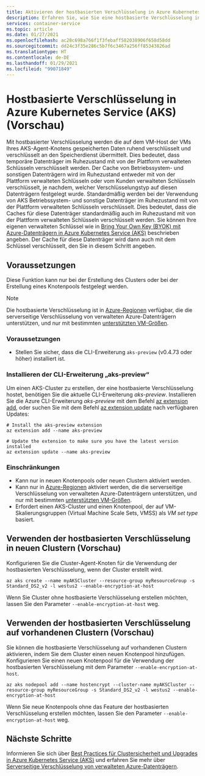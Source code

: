 ```yaml
---
title: Aktivieren der hostbasierten Verschlüsselung in Azure Kubernetes Service (AKS)
description: Erfahren Sie, wie Sie eine hostbasierte Verschlüsselung in einem Azure Kubernetes Service-Cluster (AKS) konfigurieren.
services: container-service
ms.topic: article
ms.date: 01/27/2021
ms.openlocfilehash: ac28c698a766f1f3febaff582038906f658d58dd
ms.sourcegitcommit: dd24c3f35e286c5b7f6c3467a256ff85343826ad
ms.translationtype: HT
ms.contentlocale: de-DE
ms.lasthandoff: 01/29/2021
ms.locfileid: "99071849"
---
```

# <a name="host-based-encryption-on-azure-kubernetes-service-aks-preview"></a>Hostbasierte Verschlüsselung in Azure Kubernetes Service (AKS) (Vorschau)

Mit hostbasierter Verschlüsselung werden die auf dem VM-Host der VMs Ihres AKS-Agent-Knotens gespeicherten Daten ruhend verschlüsselt und verschlüsselt an den Speicherdienst übermittelt. Dies bedeutet, dass temporäre Datenträger im Ruhezustand mit von der Plattform verwalteten Schlüsseln verschlüsselt werden. Der Cache von Betriebssystem- und sonstigen Datenträgern wird im Ruhezustand entweder mit von der Plattform verwalteten Schlüsseln oder vom Kunden verwalteten Schlüsseln verschlüsselt, je nachdem, welcher Verschlüsselungstyp auf diesen Datenträgern festgelegt wurde. Standardmäßig werden bei der Verwendung von AKS Betriebssystem- und sonstige Datenträger im Ruhezustand mit von der Plattform verwalteten Schlüsseln verschlüsselt. Dies bedeutet, dass die Caches für diese Datenträger standardmäßig auch im Ruhezustand mit von der Plattform verwalteten Schlüsseln verschlüsselt werden.  Sie können Ihre eigenen verwalteten Schlüssel wie in [Bring Your Own Key (BYOK) mit Azure-Datenträgern in Azure Kubernetes Service (AKS)](azure-disk-customer-managed-keys.md) beschrieben angeben. Der Cache für diese Datenträger wird dann auch mit dem Schlüssel verschlüsselt, den Sie in diesem Schritt angeben.


## <a name="before-you-begin"></a>Voraussetzungen

Diese Funktion kann nur bei der Erstellung des Clusters oder bei der Erstellung eines Knotenpools festgelegt werden.

> [!NOTE]
> Die hostbasierte Verschlüsselung ist in [Azure-Regionen][supported-regions] verfügbar, die die serverseitige Verschlüsselung von verwalteten Azure-Datenträgern unterstützen, und nur mit bestimmten [unterstützten VM-Größen][supported-sizes].

### <a name="prerequisites"></a>Voraussetzungen

- Stellen Sie sicher, dass die CLI-Erweiterung `aks-preview` (v0.4.73 oder höher) installiert ist.

### <a name="install-aks-preview-cli-extension"></a>Installieren der CLI-Erweiterung „aks-preview“

Um einen AKS-Cluster zu erstellen, der eine hostbasierte Verschlüsselung hostet, benötigen Sie die aktuelle CLI-Erweiterung *aks-preview*. Installieren Sie die Azure CLI-Erweiterung *aks-preview* mit dem Befehl [az extension add][az-extension-add], oder suchen Sie mit dem Befehl [az extension update][az-extension-update] nach verfügbaren Updates:

```azurecli-interactive
# Install the aks-preview extension
az extension add --name aks-preview

# Update the extension to make sure you have the latest version installed
az extension update --name aks-preview
```

### <a name="limitations"></a>Einschränkungen

- Kann nur in neuen Knotenpools oder neuen Clustern aktiviert werden.
- Kann nur in [Azure-Regionen][supported-regions] aktiviert werden, die die serverseitige Verschlüsselung von verwalteten Azure-Datenträgern unterstützen, und nur mit bestimmten [unterstützten VM-Größen][supported-sizes].
- Erfordert einen AKS-Cluster und einen Knotenpool, der auf VM-Skalierungsgruppen (Virtual Machine Scale Sets, VMSS) als *VM set type* basiert.

## <a name="use-host-based-encryption-on-new-clusters-preview"></a>Verwenden der hostbasierten Verschlüsselung in neuen Clustern (Vorschau)

Konfigurieren Sie die Cluster-Agent-Knoten für die Verwendung der hostbasierten Verschlüsselung, wenn der Cluster erstellt wird. 

```azurecli-interactive
az aks create --name myAKSCluster --resource-group myResourceGroup -s Standard_DS2_v2 -l westus2 --enable-encryption-at-host
```

Wenn Sie Cluster ohne hostbasierte Verschlüsselung erstellen möchten, lassen Sie den Parameter `--enable-encryption-at-host` weg.

## <a name="use-host-based-encryption-on-existing-clusters-preview"></a>Verwenden der hostbasierten Verschlüsselung auf vorhandenen Clustern (Vorschau)

Sie können die hostbasierte Verschlüsselung auf vorhandenen Clustern aktivieren, indem Sie dem Cluster einen neuen Knotenpool hinzufügen. Konfigurieren Sie einen neuen Knotenpool für die Verwendung der hostbasierten Verschlüsselung mit dem Parameter `--enable-encryption-at-host`.

```azurecli
az aks nodepool add --name hostencrypt --cluster-name myAKSCluster --resource-group myResourceGroup -s Standard_DS2_v2 -l westus2 --enable-encryption-at-host
```

Wenn Sie neue Knotenpools ohne das Feature der hostbasierten Verschlüsselung erstellen möchten, lassen Sie den Parameter `--enable-encryption-at-host` weg.

## <a name="next-steps"></a>Nächste Schritte

Informieren Sie sich über [Best Practices für Clustersicherheit und Upgrades in Azure Kubernetes Service (AKS)][best-practices-security] und erfahren Sie mehr über [Serverseitige Verschlüsselung von verwalteten Azure-Datenträgern](../virtual-machines/disk-encryption.md#encryption-at-host---end-to-end-encryption-for-your-vm-data).


<!-- LINKS - external -->

<!-- LINKS - internal -->
[az-extension-add]: /cli/azure/extension#az-extension-add
[az-extension-update]: /cli/azure/extension#az-extension-update
[best-practices-security]: ./operator-best-practices-cluster-security.md
[supported-regions]: ../virtual-machines/disk-encryption.md#supported-regions
[supported-sizes]: ../virtual-machines/disk-encryption.md#supported-vm-sizes
[azure-cli-install]: /cli/azure/install-azure-cli
[az-feature-register]: /cli/azure/feature#az-feature-register
[az-feature-list]: /cli/azure/feature#az-feature-list
[az-provider-register]: /cli/azure/provider#az-provider-register

